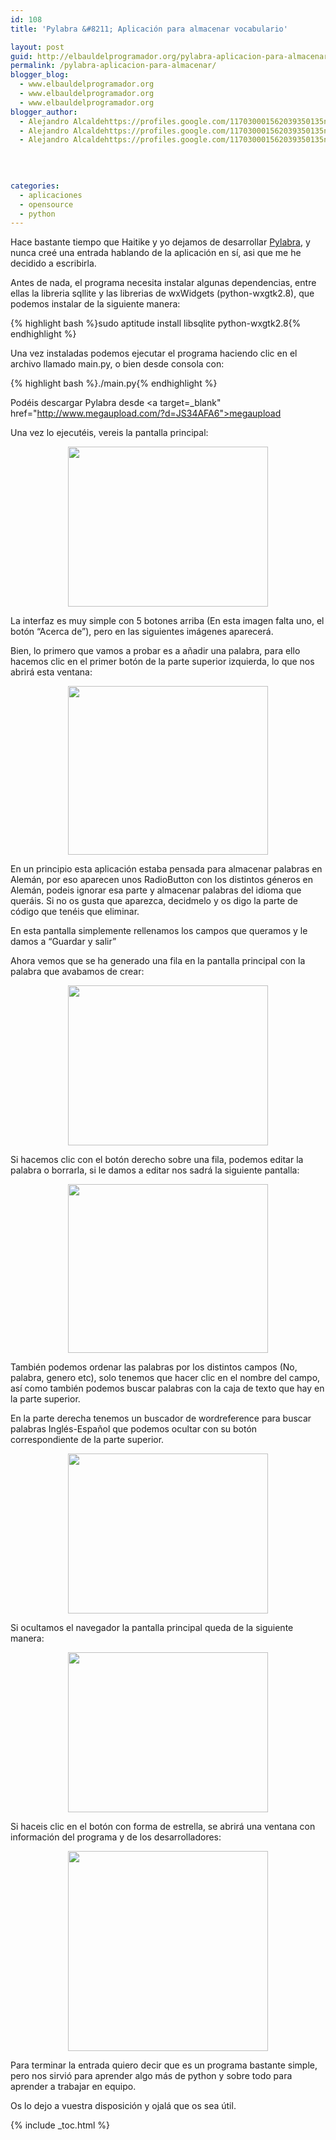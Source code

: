 ```yaml
---
id: 108
title: 'Pylabra &#8211; Aplicación para almacenar vocabulario'

layout: post
guid: http://elbauldelprogramador.org/pylabra-aplicacion-para-almacenar-vocabulario/
permalink: /pylabra-aplicacion-para-almacenar/
blogger_blog:
  - www.elbauldelprogramador.org
  - www.elbauldelprogramador.org
  - www.elbauldelprogramador.org
blogger_author:
  - Alejandro Alcaldehttps://profiles.google.com/117030001562039350135noreply@blogger.com
  - Alejandro Alcaldehttps://profiles.google.com/117030001562039350135noreply@blogger.com
  - Alejandro Alcaldehttps://profiles.google.com/117030001562039350135noreply@blogger.com

  
  
  
categories:
  - aplicaciones
  - opensource
  - python
---
```

<div class="icopy">
</div>

Hace bastante tiempo que Haitike y yo dejamos de desarrollar [Pylabra][1], y nunca creé una entrada hablando de la aplicación en sí, asi que me he decidido a escribirla.

Antes de nada, el programa necesita instalar algunas dependencias, entre ellas la libreria sqllite y las librerias de wxWidgets (python-wxgtk2.8), que podemos instalar de la siguiente manera:

{% highlight bash %}sudo aptitude install libsqlite python-wxgtk2.8{% endhighlight %}

  
<!--ad-->

  
Una vez instaladas podemos ejecutar el programa haciendo clic en el archivo llamado main.py, o bien desde consola con: 

{% highlight bash %}./main.py{% endhighlight %}

Podéis descargar Pylabra desde <a target=_blank" href="http://www.megaupload.com/?d=JS34AFA6">megaupload</a>

Una vez lo ejecutéis, vereis la pantalla principal:

<div class="separator" style="clear: both; text-align: center;">
  <a href="https://3.bp.blogspot.com/_IlK2pNFFgGM/TUB3RT8nvII/AAAAAAAAASY/EoeMulJUyJU/s1600/principal.png" imageanchor="1" style="margin-left: 1em; margin-right: 1em;"><img border="0" height="256" src="https://3.bp.blogspot.com/_IlK2pNFFgGM/TUB3RT8nvII/AAAAAAAAASY/EoeMulJUyJU/s320/principal.png" width="320" /></a>
</div>

La interfaz es muy simple con 5 botones arriba (En esta imagen falta uno, el botón &#8220;Acerca de&#8221;), pero en las siguientes imágenes aparecerá.

Bien, lo primero que vamos a probar es a añadir una palabra, para ello hacemos clic en el primer botón de la parte superior izquierda, lo que nos abrirá esta ventana:

<div class="separator" style="clear: both; text-align: center;">
  <a href="https://1.bp.blogspot.com/_IlK2pNFFgGM/TUB3APm2yfI/AAAAAAAAAR4/b-EUFZtkKJY/s1600/AddPalabra.png" imageanchor="1" style="margin-left: 1em; margin-right: 1em;"><img border="0" height="270" src="https://1.bp.blogspot.com/_IlK2pNFFgGM/TUB3APm2yfI/AAAAAAAAAR4/b-EUFZtkKJY/s320/AddPalabra.png" width="320" /></a>
</div>

En un principio esta aplicación estaba pensada para almacenar palabras en Alemán, por eso aparecen unos RadioButton con los distintos géneros en Alemán, podeis ignorar esa parte y almacenar palabras del idioma que queráis. Si no os gusta que aparezca, decidmelo y os digo la parte de código que tenéis que eliminar.

En esta pantalla simplemente rellenamos los campos que queramos y le damos a &#8220;Guardar y salir&#8221;

Ahora vemos que se ha generado una fila en la pantalla principal con la palabra que avabamos de crear:

<div class="separator" style="clear: both; text-align: center;">
  <a href="https://2.bp.blogspot.com/_IlK2pNFFgGM/TUB3Al5R7dI/AAAAAAAAASA/W1nLDdgvH6A/s1600/condatos.png" imageanchor="1" style="margin-left: 1em; margin-right: 1em;"><img border="0" height="256" src="https://2.bp.blogspot.com/_IlK2pNFFgGM/TUB3Al5R7dI/AAAAAAAAASA/W1nLDdgvH6A/s320/condatos.png" width="320" /></a>
</div>

Si hacemos clic con el botón derecho sobre una fila, podemos editar la palabra o borrarla, si le damos a editar nos sadrá la siguiente pantalla: 

<div class="separator" style="clear: both; text-align: center;">
  <a href="https://4.bp.blogspot.com/_IlK2pNFFgGM/TUB3BJpBsVI/AAAAAAAAASQ/_yeeBiG9AcM/s1600/EditarPalabra.png" imageanchor="1" style="margin-left: 1em; margin-right: 1em;"><img border="0" height="270" src="https://4.bp.blogspot.com/_IlK2pNFFgGM/TUB3BJpBsVI/AAAAAAAAASQ/_yeeBiG9AcM/s320/EditarPalabra.png" width="320" /></a>
</div>

También podemos ordenar las palabras por los distintos campos (No, palabra, genero etc), solo tenemos que hacer clic en el nombre del campo, así como también podemos buscar palabras con la caja de texto que hay en la parte superior.

En la parte derecha tenemos un buscador de wordreference para buscar palabras Inglés-Español que podemos ocultar con su botón correspondiente de la parte superior. 

<div class="separator" style="clear: both; text-align: center;">
  <a href="https://4.bp.blogspot.com/_IlK2pNFFgGM/TUB3A77mKsI/AAAAAAAAASI/jDL9aDs2bss/s1600/diccionario.png" imageanchor="1" style="margin-left: 1em; margin-right: 1em;"><img border="0" height="256" src="https://4.bp.blogspot.com/_IlK2pNFFgGM/TUB3A77mKsI/AAAAAAAAASI/jDL9aDs2bss/s320/diccionario.png" width="320" /></a>
</div>

Si ocultamos el navegador la pantalla principal queda de la siguiente manera:

<div class="separator" style="clear: both; text-align: center;">
  <a href="https://2.bp.blogspot.com/_IlK2pNFFgGM/TUB3RgQpV7I/AAAAAAAAASg/86OmTn34j3s/s1600/QuitarNavegador.png" imageanchor="1" style="margin-left: 1em; margin-right: 1em;"><img border="0" height="256" src="https://2.bp.blogspot.com/_IlK2pNFFgGM/TUB3RgQpV7I/AAAAAAAAASg/86OmTn34j3s/s320/QuitarNavegador.png" width="320" /></a>
</div>

Si haceis clic en el botón con forma de estrella, se abrirá una ventana con información del programa y de los desarrolladores:

<div class="separator" style="clear: both; text-align: center;">
  <a href="https://3.bp.blogspot.com/_IlK2pNFFgGM/TUB3AAFAq5I/AAAAAAAAARw/hPadST7-nyc/s1600/AcercaDe.png" imageanchor="1" style="margin-left: 1em; margin-right: 1em;"><img border="0" height="320" src="https://3.bp.blogspot.com/_IlK2pNFFgGM/TUB3AAFAq5I/AAAAAAAAARw/hPadST7-nyc/s320/AcercaDe.png" width="320" /></a>
</div>

Para terminar la entrada quiero decir que es un programa bastante simple, pero nos sirvió para aprender algo más de python y sobre todo para aprender a trabajar en equipo.

Os lo dejo a vuestra disposición y ojalá que os sea útil.



 [1]: http://bashyc.blogspot.com/p/proyecto-pylabra.html

{% include _toc.html %}
